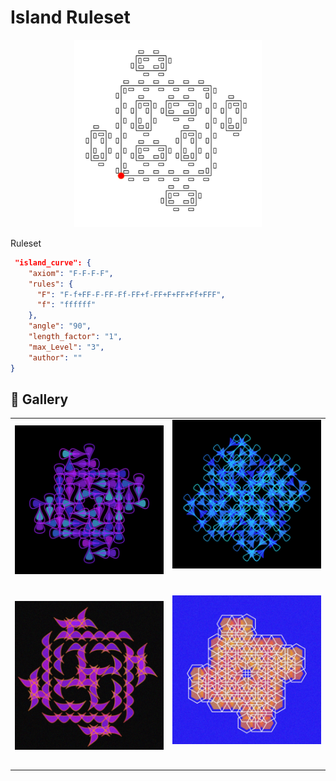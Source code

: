 # Island Ruleset

<p align="center"><img src="../assets/rule-set-images/island.jpg" alt="island" width="300px"></p>

Ruleset

```JSON
 "island_curve": {
    "axiom": "F-F-F-F",
    "rules": {
      "F": "F-f+FF-F-FF-Ff-FF+f-FF+F+FF+Ff+FFF",
      "f": "ffffff"
    },
    "angle": "90",
    "length_factor": "1",
    "max_Level": "3",
    "author": ""
}
```

## 🌄 Gallery

<!-- IMAGE-LIST:START - Do not remove or modify this section -->
<!-- prettier-ignore-start -->
<!-- markdownlint-disable -->
<table>
  <tbody>
    <tr>
     <td align="center"><a href=""> <img class="img" src="../assets/Ruleset-shape-examples/island-tear.jpg" alt="" style="vertical-align:top;" width="500" /><br /><sub><b><br/></b></sub></a></td>
     <td align="center"><a href=""> <img class="img" src="../assets/Ruleset-shape-examples/island-cross.jpg" alt="" style=" display: block;
    margin-left: auto;
    margin-right: auto;" width="500" /><br /><sub><b><br/></b></sub></a></td>
    </tr>
    <tr>
     <td align="center"><a href=""> <img class="img" src="../assets/Ruleset-shape-examples/island-bicorn.jpg" alt="" style="vertical-align:top;" width="500" /><br /><sub><b><br/></b></sub></a></td>
     <td align="center"><a href=""> <img class="img" src="../assets/Ruleset-shape-examples/island-quadrilateral.jpg" alt="" style=" display: block;
    margin-left: auto;
    margin-right: auto;" width="500" /><br /><sub><b><br/></b></sub></a></td>
</tr>
 
 </tbody>
</table>

<!-- markdownlint-restore -->
<!-- prettier-ignore-end -->

<!-- IMAGE-LIST:END -->

